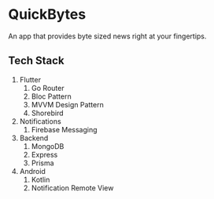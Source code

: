 # QuickBytes

An app that provides byte sized news right at your fingertips.

## Tech Stack

1. Flutter
   1. Go Router
   2. Bloc Pattern
   3. MVVM Design Pattern
   4. Shorebird
2. Notifications
   1. Firebase Messaging
3. Backend
   1. MongoDB
   2. Express
   3. Prisma
4. Android
   1. Kotlin
   2. Notification Remote View
